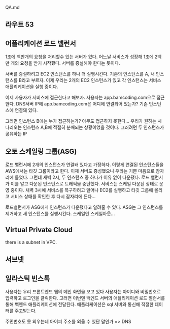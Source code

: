 QA.md

## 라우트 53

## 어플리케이션 로드 밸런서
1초에 백만개의 요청을 처리할수 있는 서버가 있다.
어느날 서비스가 성장해 1초에 2백만 개의 요청을 받기 시작했다.
서버를 증설해야 한다는 뜻이다.

서버를 증설하려고 EC2 인스턴스를 하나 더 실행시킨다.
기존의 인스턴스를 A, 새 인스턴스를 B라고 부르자. 이제 우리는 2개의 EC2 인스턴스가 있고 각 인스턴스는
서비스 애플리케이션을 실행 중이다. 

이제 사용자가 서비스에 접근한다고 해보자. 사용자는 app.bamcoding.com으로 접근한다.
DNS서버 IP에 app.bamcoding.com은 어디에 연결되어 있는가?
기존 인스턴스에 연결돼 있다.

그러면 인스턴스 B에는 누가 접근하는가? 아무도 접근하지 못한다...
우리가 원하는 시나리오는 인스턴스 A,B에 적절히 분배되는 상황이었을 것이다.
그러려면 두 인스턴스가 공유하는 IP


## 오토 스케일링 그룹(ASG)
로드 밸런서에 2개의 인스턴스가 연결돼 있다고 가정하자.
이렇게 연결된 인스턴스들을 AWS에서는 타깃 그룹이라고 한다.
이제 서버도 증성했으니 우리는 기쁜 마음으로 잠자리에 들었다.
그런데 새벽 2시, 두 인스턴스 중 하나가 이유 없이 다운됐다.
로드 밸런서가 이를 알고 다운된 인스턴스로 트래픽을 중단했다. 서비스는 스케일 다운된 상태로 운영 중이다.
새벽 3시에 서비스를 복구하려고 일어나 EC2를 실행하고 타깃 그룹에 올리고 서비스 상태를 확인한 후 다시 잠자리에 든다...

로드밸런서가 ASG에게 인스턴스가 다운됐다고 알려줄 수 있다.
ASG는 그 인스턴스를 제거하고 새 인스턴스를 실행시킨다.
스케일인 스케일아웃...

## Virtual Private Cloud
there is a subnet in VPC.

## 서브넷

## 일라스틱 빈스톡



사용자는 우리 프론트엔드 웹의 메인 화면을 보고 있다
사용자는 아이디와 비밀번호르 입력하고 로그인을 클릭한다.
고러면 이번엔 백엔드 서버의 애플리케이션 로드 밸런서를 통해 백엔드 애플리케이션에 전달된다.
애플리케이션은 sql 서버와 통신해 적절한 데이터를 주고받는다.


주민번호도 못 외우는데 아이피 주소를 외울 수 있단 말인가 => DNS

